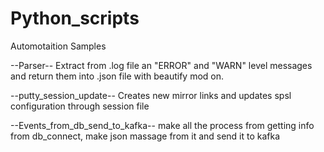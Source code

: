# Python_scripts

Automotaition Samples

--Parser--
Extract from .log file an "ERROR" and "WARN" level messages and return them into .json file with beautify mod on.

--putty_session_update--
Creates new mirror links and updates spsl configuration through session file

--Events_from_db_send_to_kafka--
make all the process from getting info from db_connect, make json massage from it and send it to kafka
